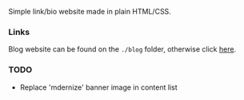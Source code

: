 Simple link/bio website made in plain HTML/CSS.

### Links

Blog website can be found on the `./blog` folder, otherwise click [here]().

### TODO

- Replace 'mdernize' banner image in content list
